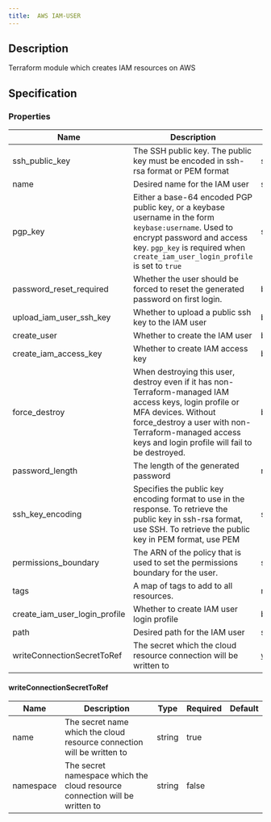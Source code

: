 ```yaml
---
title:  AWS IAM-USER
---
```


## Description

Terraform module which creates IAM resources on AWS

## Specification


### Properties

 Name | Description | Type | Required | Default 
 ------------ | ------------- | ------------- | ------------- | ------------- 
 ssh_public_key | The SSH public key. The public key must be encoded in ssh-rsa format or PEM format | string | false |  
 name | Desired name for the IAM user | string | true |  
 pgp_key | Either a base-64 encoded PGP public key, or a keybase username in the form `keybase:username`. Used to encrypt password and access key. `pgp_key` is required when `create_iam_user_login_profile` is set to `true` | string | false |  
 password_reset_required | Whether the user should be forced to reset the generated password on first login. | bool | false |  
 upload_iam_user_ssh_key | Whether to upload a public ssh key to the IAM user | bool | false |  
 create_user | Whether to create the IAM user | bool | false |  
 create_iam_access_key | Whether to create IAM access key | bool | false |  
 force_destroy | When destroying this user, destroy even if it has non-Terraform-managed IAM access keys, login profile or MFA devices. Without force_destroy a user with non-Terraform-managed access keys and login profile will fail to be destroyed. | bool | false |  
 password_length | The length of the generated password | number | false |  
 ssh_key_encoding | Specifies the public key encoding format to use in the response. To retrieve the public key in ssh-rsa format, use SSH. To retrieve the public key in PEM format, use PEM | string | false |  
 permissions_boundary | The ARN of the policy that is used to set the permissions boundary for the user. | string | false |  
 tags | A map of tags to add to all resources. | map(string) | false |  
 create_iam_user_login_profile | Whether to create IAM user login profile | bool | false |  
 path | Desired path for the IAM user | string | false |  
 writeConnectionSecretToRef | The secret which the cloud resource connection will be written to | [writeConnectionSecretToRef](#writeConnectionSecretToRef) | false |  


#### writeConnectionSecretToRef

 Name | Description | Type | Required | Default 
 ------------ | ------------- | ------------- | ------------- | ------------- 
 name | The secret name which the cloud resource connection will be written to | string | true |  
 namespace | The secret namespace which the cloud resource connection will be written to | string | false |  
